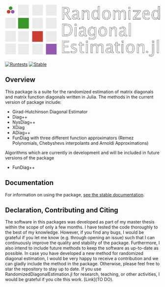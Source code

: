 ![plot](./other/PackageLogo.png)

[![Runtests](https://github.com/niclaspopp/RandomizedDiagonalEstimation.jl/actions/workflows/Runtests.yml/badge.svg)](https://github.com/niclaspopp/RandomizedDiagonalEstimation.jl/actions/workflows/Runtests.yml)
[![Stable](https://img.shields.io/badge/docs-stable-blue.svg)](https://niclaspopp.github.io/RandomizedDiagonalEstimation.jl/dev/)
<br/>

## Overview

This package is a suite for the randomized estimation of matrix diagonals and matrix function diagonals written in Julia. The methods in the current version of  package
include:

- Girad-Hutchinson Diagonal Estimator
- Diag++
- NysDiag++
- XDiag
- ADiag++
- FunDiag with three different function approximators (Remez Polynomials, Chebyshevs interpolants and Arnoldi Approximations)

Algorithms which are currently in development and will be included in future versions of the package

- FunDiag++

## Documentation

For information on using the package,
[see the stable documentation](https://niclaspopp.github.io/RandomizedDiagonalEstimation.jl/dev/).

## Declaration, Contributing and Citing

The software in this packages was developed as part of my master thesis within the scope of only a few months. I have tested the code thoroughly to the best of my knowledge. However, if you find any bugs, I would be grateful if you let me know (e.g. through opening an issue) such that I can continuously improve the quality and stability of the package. Furthermore, I also intend to include future methods to keep the software as up-to-date as possible. In case you have developed a new method for randomized diagonal estimation, I would be very happy to receive a contribution and we can gladly include the method in the package. Otherwise, please feel free to star the repository to stay up to date. If you use RandomizedDiagonalEstimation.jl for research, teaching, or other activities, I would be grateful if you cite this work. [Link](TO DO).

